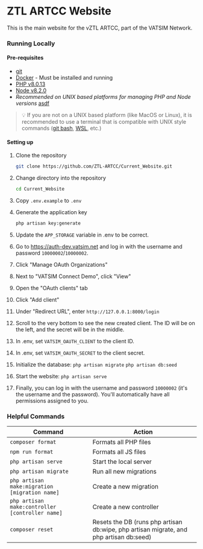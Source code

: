 # ZTL ARTCC Website
This is the main website for the vZTL ARTCC, part of the VATSIM Network.

### Running Locally
#### Pre-requisites
* [git](https://git-scm.com/downloads/)
* [Docker](https://www.docker.com/get-started/) - Must be installed and running
* [PHP v8.0.13](https://www.php.net/)
* [Node v8.2.0](https://nodejs.org/en/)
* _Recommended on UNIX based platforms for managing PHP and Node versions_ [asdf](https://asdf-vm.com/)

> 💡 If you are not on a UNIX based platform (like MacOS or Linux), it is recommended to use a terminal that is compatible with UNIX style commands ([git bash](https://gitforwindows.org/), [WSL](https://learn.microsoft.com/en-us/windows/wsl/install), etc.)

#### Setting up
1. Clone the repository
    ```bash
    git clone https://github.com/ZTL-ARTCC/Current_Website.git
    ```

2.  Change directory into the repository
    ```bash
    cd Current_Website
    ```
    
3. Copy `.env.example` to `.env`

4. Generate the application key
    ```bash
   php artisan key:generate
    ```
   
5. Update the `APP_STORAGE` variable in .env to be correct.
6. Go to https://auth-dev.vatsim.net and log in with the username and password `10000002`/`10000002`.
7. Click "Manage OAuth Organizations"
8. Next to "VATSIM Connect Demo", click "View"
9. Open the "OAuth clients" tab
10. Click "Add client"
11. Under "Redirect URL", enter `http://127.0.0.1:8000/login`
12. Scroll to the very bottom to see the new created client. The ID will be on the left, and the secret will be in the middle.
13. In .env, set `VATSIM_OAUTH_CLIENT` to the client ID.
14. In .env, set `VATSIM_OAUTH_SECRET` to the client secret.
15. Initialize the database:
   ```php artisan migrate``` ```php artisan db:seed```
16. Start the website:
    ```php artisan serve```
17. Finally, you can log in with the username and password `10000002` (it's the username and the password). You'll automatically have all permissions assigned to you.

### Helpful Commands
| Command                                         | Action                  |
|-------------------------------------------------|-------------------------|
| `composer format`                               | Formats all PHP files   |
| `npm run format`                                | Formats all JS files    |
| `php artisan serve`                             | Start the local server  |
| `php artisan migrate`                           | Run all new migrations  |
| `php artisan make:migration [migration name]`   | Create a new migration  |
| `php artisan make:controller [controller name]` | Create a new controller |
| `composer reset`                                | Resets the DB (runs php artisan db:wipe, php artisan migrate, and php artisan db:seed)
